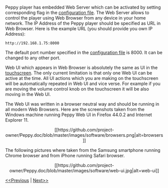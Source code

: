 Peppy player has embedded Web Server which can be activated by setting corresponding flag in the [configuration file](https://github.com/project-owner/Peppy.doc/wiki/Peppy#configuration-file). The Web Server allows to control the player using Web Browser from any device in your home network. The IP Address of the Peppy player should be specified as URL in Web Browser. Here is the example URL (you should provide you own IP Address):
```
http://192.168.1.75:8000
```
The default port number specified in the [configuration file](https://github.com/project-owner/Peppy.doc/wiki/Peppy#configuration-file) is 8000. It can be changed to any other port.

Web UI which appears in Web Browser is absolutely the same as UI in the [touchscreen](https://github.com/project-owner/Peppy.doc/wiki/Touchscreen). The only current limitation is that only one Web UI can be active at the time. All UI actions which you are making on the touchscreen will be automatically repeated in Web UI and vice verse. For example if you are moving the volume control knob on the touchscreen it will be also moving in the Web UI.

The Web UI was written in a browser neutral way and should be running in all modern Web Browsers. Here are the screenshots taken from the Windows machine running Peppy Web UI in Firefox 44.0.2 and Internet Explorer 11.
<p align="center">
[[https://github.com/project-owner/Peppy.doc/blob/master/images/software/browsers.png|alt=browsers]]
</p>
The following pictures where taken from the Samsung smartphone running Chrome browser and from iPhone running Safari browser.
<p align="center">
[[https://github.com/project-owner/Peppy.doc/blob/master/images/software/web-ui.jpg|alt=web-ui]]
</p>

[<<Previous](https://github.com/project-owner/Peppy.doc/wiki/Screensaver) | [Next>>](https://github.com/project-owner/Peppy.doc/wiki/Resolution)